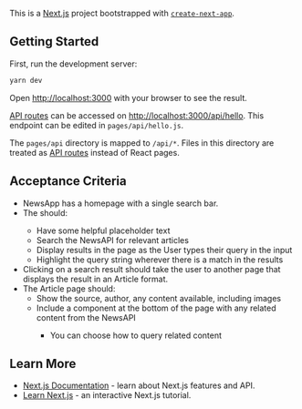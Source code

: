 This is a [Next.js](https://nextjs.org/) project bootstrapped with [`create-next-app`](https://github.com/vercel/next.js/tree/canary/packages/create-next-app).

## Getting Started

First, run the development server:

```bash
yarn dev
```

Open [http://localhost:3000](http://localhost:3000) with your browser to see the result.

[API routes](https://nextjs.org/docs/api-routes/introduction) can be accessed on [http://localhost:3000/api/hello](http://localhost:3000/api/hello). This endpoint can be edited in `pages/api/hello.js`.

The `pages/api` directory is mapped to `/api/*`. Files in this directory are treated as [API routes](https://nextjs.org/docs/api-routes/introduction) instead of React pages.

## Acceptance Criteria

- NewsApp has a homepage with a single search bar. 
- The <SearchBar> should:
    - Have some helpful placeholder text
    - Search the NewsAPI for relevant articles
    - Display results in the page as the User types their query in the input
    - Highlight the query string wherever there is a match in the results
- Clicking on a search result should take the user to another page that displays the result in an Article format.
- The Article page should:
    - Show the source, author, any content available, including images
    - Include a <RelatedNews> component at the bottom of the page with any related content from the NewsAPI
        - You can choose how to query related content
## Learn More

- [Next.js Documentation](https://nextjs.org/docs) - learn about Next.js features and API.
- [Learn Next.js](https://nextjs.org/learn) - an interactive Next.js tutorial.
